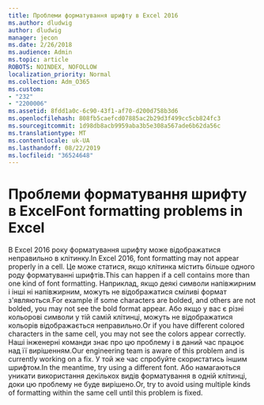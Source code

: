 ```yaml
---
title: Проблеми форматування шрифту в Excel 2016
ms.author: dludwig
author: dludwig
manager: jecon
ms.date: 2/26/2018
ms.audience: Admin
ms.topic: article
ROBOTS: NOINDEX, NOFOLLOW
localization_priority: Normal
ms.collection: Adm_O365
ms.custom:
- "232"
- "2200006"
ms.assetid: 8fdd1a0c-6c90-43f1-af70-d200d758b3d6
ms.openlocfilehash: 808fb5caefcd07885ac2b29d3f499cc5cb824fc3
ms.sourcegitcommit: 1d98db8acb9959aba3b5e308a567ade6b62da56c
ms.translationtype: MT
ms.contentlocale: uk-UA
ms.lasthandoff: 08/22/2019
ms.locfileid: "36524648"
---
```

# <a name="font-formatting-problems-in-excel"></a><span data-ttu-id="e2afc-102">Проблеми форматування шрифту в Excel</span><span class="sxs-lookup"><span data-stu-id="e2afc-102">Font formatting problems in Excel</span></span>

<span data-ttu-id="e2afc-103">В Excel 2016 року форматування шрифту може відображатися неправильно в клітинку.</span><span class="sxs-lookup"><span data-stu-id="e2afc-103">In Excel 2016, font formatting may not appear properly in a cell.</span></span> <span data-ttu-id="e2afc-104">Це може статися, якщо клітинка містить більше одного роду форматуванні шрифтів.</span><span class="sxs-lookup"><span data-stu-id="e2afc-104">This can happen if a cell contains more than one kind of font formatting.</span></span> <span data-ttu-id="e2afc-105">Наприклад, якщо деякі символи напівжирним і інші ні напівжирним, можуть не відображатися сміливі формат з'являються.</span><span class="sxs-lookup"><span data-stu-id="e2afc-105">For example if some characters are bolded, and others are not bolded, you may not see the bold format appear.</span></span> <span data-ttu-id="e2afc-106">Або якщо у вас є різні кольорові символи у тій самій клітинці, можуть не відображатися кольорів відображається неправильно.</span><span class="sxs-lookup"><span data-stu-id="e2afc-106">Or if you have different colored characters in the same cell, you may not see the colors appear correctly.</span></span> <span data-ttu-id="e2afc-107">Наші інженерні команди знає про цю проблему і в даний час працює над її вирішенням.</span><span class="sxs-lookup"><span data-stu-id="e2afc-107">Our engineering team is aware of this problem and is currently working on a fix.</span></span> <span data-ttu-id="e2afc-108">У той же час спробуйте скористатись іншим шрифтом.</span><span class="sxs-lookup"><span data-stu-id="e2afc-108">In the meantime, try using a different font.</span></span> <span data-ttu-id="e2afc-109">Або намагаються уникати використання декількох видів форматування в одній клітинці, доки цю проблему не буде вирішено.</span><span class="sxs-lookup"><span data-stu-id="e2afc-109">Or, try to avoid using multiple kinds of formatting within the same cell until this problem is fixed.</span></span>
  